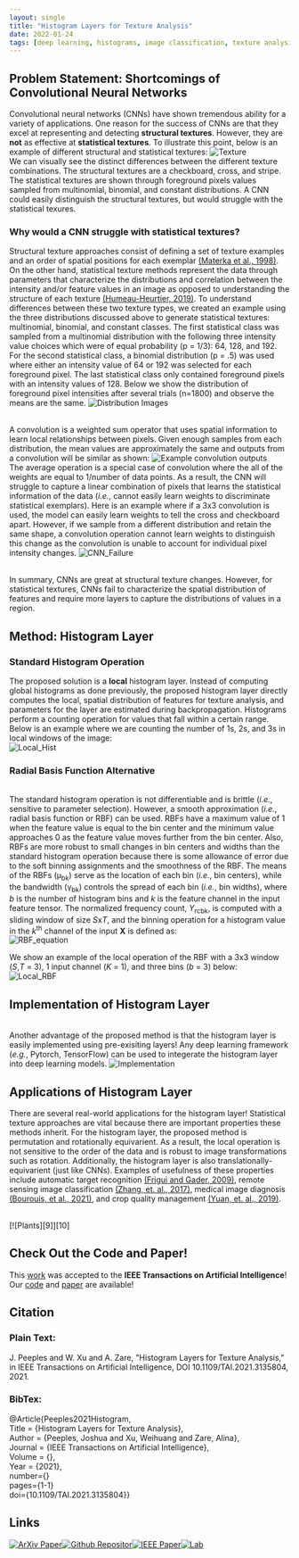 ```yaml
---
layout: single
title: "Histogram Layers for Texture Analysis"
date: 2022-01-24
tags: [deep learning, histograms, image classification, texture analysis]
---
```


## Problem Statement: Shortcomings of Convolutional Neural Networks
Convolutional neural networks (CNNs) have shown tremendous ability for a variety of applications.  One reason for the success of CNNs are that they excel at representing and detecting **structural textures**. However, they are **not** as effective at **statistical textures**. To illustrate this point, below is an example of different structural and statistical textures:
![Texture](/images/Textures.PNG)
<br/>We can visually see the distinct differences between the different texture combinations. The structural textures are a checkboard, cross, and stripe. The statistical textures are shown through foreground pixels values sampled from multinomial, binomial, and constant distributions. A CNN could easily distinguish the structural textures, but would struggle with the statistical texures. 

### Why would a CNN struggle with statistical textures?
Structural texture approaches consist of defining a set of texture examples and an order of spatial positions for each exemplar [(Materka et al., 1998)](https://www.researchgate.net/profile/Andrzej-Materka/publication/249723259_Texture_Analysis_Methods_-_A_Review/links/02e7e51ef8d539a9da000000/Texture-Analysis-Methods-A-Review.pdf). On the other hand, statistical texture methods represent the data through parameters that characterize the distributions and correlation between the intensity and/or feature values in an image as opposed to understanding the structure of each texture [(Humeau-Heurtier, 2019)](https://ieeexplore.ieee.org/abstract/document/8600329). To understand differences between these two texture types, we created an example using the three distributions discussed above to generate statistical textures: multinomial, binomial, and constant classes. The first statistical class was sampled from a multinomial distribution with the following three intensity value choices which were of equal probability (p = 1/3): 64, 128, and 192. For the second statistical class, a binomial distribution (p = .5) was used where either an intensity value of 64 or 192 was selected for each foreground pixel. The last statistical class only contained foreground pixels with an intensity values of 128. Below we show the distribution of foreground pixel intensities after several trials (n=1800) and observe the means are the same. 
![Distribution Images](/images/Distributions.JPG)

<br/>A convolution is a weighted sum operator that uses spatial information to learn local relationships between pixels. Given enough samples from each distribution, the mean values are approximately the same and outputs from a convolution will be similar as shown:
![Example convolution outputs](/images/Sampling.gif)
<br/>The average operation is a special case of convolution where the all of the weights are equal to 1/number of data points. As a result, the CNN will struggle to capture a linear combination of pixels that learns the statistical information of the data (*i.e.*, cannot easily learn weights to discriminate statistical exemplars). Here is an example where if a 3x3 convolution is used, the model can easily learn weights to tell the cross and checkboard apart. However, if we sample from a different distribution and retain the same shape, a convolution operation cannot learn weights to distinguish this change as the convolution is unable to account for individual pixel intensity changes.
![CNN_Failure](/images/CNN_Failure_v2.jpg) 

<br/>In summary, CNNs are great at structural texture changes. However, for statistical textures, CNNs fail to characterize the spatial distribution of features and require more layers to capture the distributions of values in a region. 

## Method: Histogram Layer
### Standard Histogram Operation
The proposed solution is a **local** histogram layer. Instead of computing global histograms as done previously, the proposed histogram layer directly computes the local, spatial distribution of features for texture analysis, and parameters for the layer are estimated during backpropagation. Histograms perform a counting operation for values that fall within a certain range. Below is an example where we are counting the number of 1s, 2s, and 3s in local windows of the image:
<br/>![Local_Hist](/images/Stand_Hist.gif)

### Radial Basis Function Alternative 
<br/> The standard histogram operation is not differentiable and is brittle (*i.e.*, sensitive to parameter selection). However, a smooth approximation (*i.e.*, radial basis function or RBF) can be used. RBFs have a maximum value of 1 when the feature value is equal to the bin center and the minimum value approaches 0 as the feature value moves further from the bin center. Also, RBFs are more robust to small changes in bin centers and widths than the standard histogram operation because there is some allowance of error due to the soft binning assignments and the smoothness of the RBF. The means of the RBFs (&mu;<sub>bk</sub>) serve as the location of each bin (*i.e.*, bin centers), while the bandwidth (&gamma;<sub>bk</sub>) controls the spread of each bin (*i.e.*, bin widths), where *b* is the number of histogram bins and *k* is the feature channel in the input feature tensor. The normalized frequency count, *Y*<sub>rcbk</sub>, is computed with a sliding window of size *S*x*T*, and the binning operation for a histogram value in the *k*<sup>th</sup> channel of the input **X** is defined as:
<br/>![RBF_equation](/images/RBF_annotated.png)

We show an example of the local operation of the RBF with a 3x3 window (*S*,*T* = 3), 1 input channel (*K* = 1), and three bins (*b* = 3) below:
<br/>![Local_RBF](/images/RBF_Hist.gif)

## Implementation of Histogram Layer
<br/> Another advantage of the proposed method is that the histogram layer is easily implemented using pre-exisiting layers! Any deep learning framework (*e.g.*, Pytorch, TensorFlow) can be used to integerate the histogram layer into deep learning models.
![Implementation](/images/Implementation_v2.png)

## Applications of Histogram Layer
There are several real-world applications for the histogram layer! Statistical texture approaches are vital because there are important properties these methods inherit. For the histogram layer, the proposed method is permutation and rotationally equivarient. As a result, the local operation is not sensitive to the order of the data and is robust to image transformations such as rotation. Additionally, the histogram layer is also translationally-equivarient (just like CNNs). Examples of usefulness of these properties include automatic target recognition [(Frigui and Gader, 2009)](https://ieeexplore.ieee.org/document/4610973), remote sensing image classification [(Zhang, et. al., 2017)](https://www.mdpi.com/1424-8220/17/7/1474/htm), medical image diagnosis [(Bourouis, et al., 2021)](https://ieeexplore.ieee.org/abstract/document/9324838), and crop quality management [(Yuan, et. al., 2019)](https://www.nature.com/articles/s41598-019-50480-x).

<br/>
[![Plants][9]][10]

## Check Out the Code and Paper!
This [work](https://ieeexplore.ieee.org/document/9652037) was accepted to the **IEEE Transactions on Artificial Intelligence**! Our [code](https://github.com/GatorSense/Histogram_Layer) and [paper](https://arxiv.org/abs/2001.00215) are available! 

## Citation

### Plain Text:

J. Peeples and W. Xu and A. Zare, "Histogram Layers for Texture Analysis," 
in IEEE Transactions on Artificial Intelligence, DOI 10.1109/TAI.2021.3135804, 2021.

### BibTex:

@Article{Peeples2021Histogram,<br>
Title = {Histogram Layers for Texture Analysis},<br>
Author = {Peeples, Joshua and Xu, Weihuang  and Zare, Alina},<br>
Journal = {IEEE Transactions on Artificial Intelligence},<br>
Volume = {},<br>
Year = {2021},<br>
number={}<br>
pages={1-1}<br>
doi={10.1109/TAI.2021.3135804}}


## Links
<!-- [![alt text](image link)](web link) -->
[![ArXiv Paper][1]][2][![Github Repositor][3]][4][![IEEE Paper][5]][6][![Lab][7]][8]

[1]: /images/arxiv_25.jpg
[2]: https://arxiv.org/abs/2001.00215
[3]: /images/code_25.png
[4]: https://github.com/GatorSense/Histogram_Layer
[5]: /images/ieee_50.jpg
[6]: https://ieeexplore.ieee.org/document/9652037
[7]: /images/logo_50.png
[8]: https://faculty.eng.ufl.edu/machine-learning
[9]: /images/Disease_detection.jpg
[10]:https://www.letsnurture.com/blog/using-deep-learning-for-image-based-plant-disease-detection.html

<!-- [![ArXiv Paper](/images/arxiv.jpg"ArXiv Paper")](https://arxiv.org/abs/2001.00215)
[![Github Repository](/images/code.png"Code")](https://github.com/GatorSense/Histogram_Layer)
[![IEEE Paper](/images/ieee.jpg"IEEE Transactions on AI Paper")](https://ieeexplore.ieee.org/document/9652037)
[![Lab](/images/logo.png"GatorSense Lab Website")](https://faculty.eng.ufl.edu/machine-learning) -->



